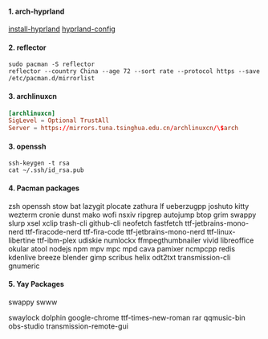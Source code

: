 <!-- Install archlinux: archinstall -->

#### 1. arch-hyprland

[install-hyprland](https://github.com/kshitijdhara/Arch-hyprland)
[hyprland-config](https://github.com/prasanthrangan/hyprdots)

#### 2. reflector

```shell
sudo pacman -S reflector
reflector --country China --age 72 --sort rate --protocol https --save /etc/pacman.d/mirrorlist
```

#### 3. archlinuxcn

```/etc/pacman.conf
[archlinuxcn]
SigLevel = Optional TrustAll
Server = https://mirrors.tuna.tsinghua.edu.cn/archlinuxcn/\$arch
```

#### 3. openssh

```shell
ssh-keygen -t rsa
cat ~/.ssh/id_rsa.pub
```

#### 4. Pacman packages

zsh
openssh
stow
bat
lazygit
plocate
zathura
lf
ueberzugpp
joshuto
kitty
wezterm
cronie
dunst
mako
wofi
nsxiv
ripgrep
autojump
btop
grim
swappy
slurp
xsel
xclip
trash-cli
github-cli
neofetch
fastfetch
ttf-jetbrains-mono-nerd
ttf-firacode-nerd
ttf-fira-code
ttf-jetbrains-mono-nerd
ttf-linux-libertine
ttf-ibm-plex
udiskie
numlockx
ffmpegthumbnailer
vivid
libreoffice
okular
atool
nodejs
npm
mpv
mpc
mpd
cava
pamixer
ncmpcpp
redis
kdenlive
breeze
blender
gimp
scribus
helix
odt2txt
transmission-cli
gnumeric

#### 5. Yay Packages

swappy
swww

<!-- swaybg -->

swaylock
dolphin
google-chrome
ttf-times-new-roman
rar
qqmusic-bin
obs-studio
transmission-remote-gui
